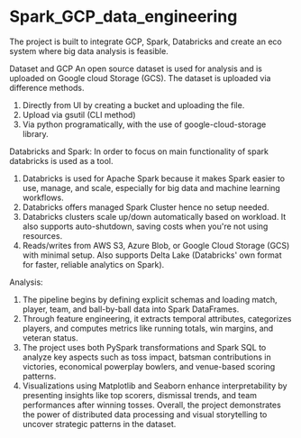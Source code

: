 # Spark_GCP_data_engineering
The project is built to integrate GCP, Spark, Databricks and create an eco system where big data analysis is feasible.

Dataset and GCP
An open source dataset is used for analysis and is uploaded on Google cloud Storage (GCS). The dataset is uploaded via difference methods.
1. Directly from UI by creating a bucket and uploading the file.
2. Upload via gsutil (CLI method)
3. Via python programatically, with the use of google-cloud-storage library.

Databricks and Spark:
In order to focus on main functionality of spark databricks is used as a tool.
1. Databricks is used for Apache Spark because it makes Spark easier to use, manage, and scale, especially for big data and machine learning workflows.
2. Databricks offers managed Spark Cluster hence no setup needed.
3. Databricks clusters scale up/down automatically based on workload. It also supports auto-shutdown, saving costs when you're not using resources.
4. Reads/writes from AWS S3, Azure Blob, or Google Cloud Storage (GCS) with minimal setup. Also supports Delta Lake (Databricks' own format for faster, reliable analytics on Spark).

Analysis:
1. The pipeline begins by defining explicit schemas and loading match, player, team, and ball-by-ball data into Spark DataFrames. 
2. Through feature engineering, it extracts temporal attributes, categorizes players, and computes metrics like running totals, win margins, and veteran status.
3. The project uses both PySpark transformations and Spark SQL to analyze key aspects such as toss impact, batsman contributions in victories, economical powerplay bowlers, and venue-based scoring patterns.
4. Visualizations using Matplotlib and Seaborn enhance interpretability by presenting insights like top scorers, dismissal trends, and team performances after winning tosses.
Overall, the project demonstrates the power of distributed data processing and visual storytelling to uncover strategic patterns in the dataset.
